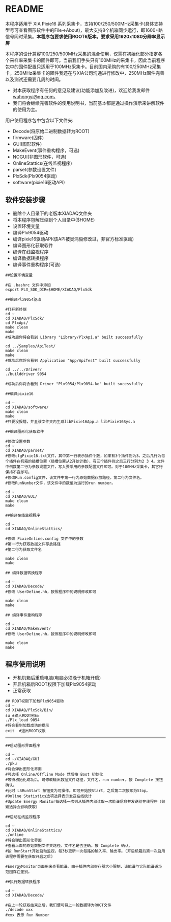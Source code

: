 <!-- README.md --- 
;; 
;; Description: 
;; Author: Hongyi Wu(吴鸿毅)
;; Email: wuhongyi@qq.com 
;; Created: 日 3月 25 20:23:51 2018 (+0800)
;; Last-Updated: 日 3月 25 22:10:04 2018 (+0800)
;;           By: Hongyi Wu(吴鸿毅)
;;     Update #: 1
;; URL: http://wuhongyi.cn -->

# README

本程序适用于 XIA Pixie16 系列采集卡，支持100/250/500MHz采集卡(具体支持型号可查看图形软件中的File->About)，最大支持8个机箱同步运行，即1600+路信号同时采集。**本程序包要求使用ROOT6版本。要求采用1920x1080分辨率显示屏**

本程序的设计兼容100/250/500MHz采集的混合使用，仅需在初始化部分指定各个采样率采集卡的固件即可。当前我们手头只有100MHz的采集卡，因此当前程序包中的固件配置只适用于100MHz采集卡。目前国内采购的有100/250MHz采集卡，250MHz采集卡的固件我还在与XIA公司沟通进行修改中，250MHz固件完善以及测试还需要几周的时间。


- 对本获取程序有任何的意见及建议(功能添加及改进)，欢迎给我发邮件 wuhongyi@qq.com。
- 我们将会继续完善软件的使用说明书，当前基本都是通过操作演示来讲解软件的使用为主。


用户使用程序包中包含以下文件夹:

- Decode(将原始二进制数据转为ROOT)
- firmware(固件)
- GUI(图形软件)
- MakeEvent(事件重构程序，可选)
- NOGUI(非图形软件，可选)
- OnlineStattics(在线监视程序)
- parset(参数设置文件)
- PlxSdk(Plx9054驱动)
- software(pixie16驱动API)



## 软件安装步骤

- 删除个人目录下的老版本XIADAQ文件夹
- 将本程序包解压缩到个人目录中($HOME)
- 设置环境变量
- 编译Plx9054驱动
- 编译pixie16驱动API(该API被吴鸿毅修改过，非官方标准驱动)
- 编译图形化获取软件
- 编译在线监视程序
- 编译数据转换程序
- 编译事件重构程序(可选)


```shell
##设置环境变量

#在 .bashrc 文件中添加
export PLX_SDK_DIR=$HOME/XIADAQ/PlxSdk
```

```shell
##编译Plx9054驱动

#打开新终端
cd ~
cd XIADAQ/PlxSdk/
cd PlxApi/
make clean
make 
#成功后你将会看到 Library "Library/PlxApi.a" built successfully

cd ../Samples/ApiTest/
make clean
make
#成功后你将会看到 Application "App/ApiTest" built successfully

cd ../../Driver/
./builddriver 9054

#成功后你将会看到 Driver "Plx9054/Plx9054.ko" built sucessfully
```


```shell
##编译pixie16

cd ~
cd XIADAQ/software/
make clean
make 
#只要没报错，并且该文件夹内生成libPixie16App.a libPixie16Sys.a
```


```shell
##编译图形化获取软件

#修改设置参数
cd ~
cd XIADAQ/parset/
#修改cfgPixie16.txt文件，其中第一行表示插件个数，如果有3个插件则为3。之后几行为每个插件在机箱的插槽位置（插槽位置从2开始计数），有三个插件则之后三行分别为2 3 4。文件中倒数第二行为参数设置文件，写入要采用的参数配置文件即可。对于100MHz采集卡，其它行保持不变即可。
#修改Run.config文件，该文件中第一行为原始数据存放路径，第二行为文件名。
#修改RunNumber文件，该文件中的数值为运行的run number。

cd ~
cd XIADAQ/GUI/
make clean
make 
```


```shell
##编译在线监视程序

cd ~
cd XIADAQ/OnlineStattics/

#修改 PixieOnline.config 文件中的参数
#第一行为获取数据文件存放路径
#第二行为获取文件名

make clean
make 
```

```shell
## 编译数据转换程序

cd ~
cd XIADAQ/Decode/
#修改 UserDefine.hh，按照程序中的说明修改即可

make clean
make 
```


```shell
## 编译事件重构程序

cd ~
cd XIADAQ/MakeEvent/
#修改 UserDefine.hh，按照程序中的说明修改即可

make clean
make
```

## 程序使用说明

- 开机机箱后重启电脑(电脑必须晚于机箱开启)
- 开启机箱后ROOT权限下加载Plx9054驱动
- 正常获取


```shell
## ROOT权限下加载Plx9054驱动
cd ~
cd XIADAQ/PlxSdk/Bin/
su #输入ROOT密码
./Plx_load 9054
#将会看到加载成功的提示
exit  #退出ROOT权限
```

----

```shell
##启动图形界面程序

cd ~
cd ~/XIADAQ/GUI
./pku
#将会弹出图形化界面
#可选择 Online/Offline Mode 然后按 Boot 初始化
#等待初始化成功后，可修改输出数据文件路径，文件名，run number。按 Complete 按钮确认。
#此时 LSRunStart 按钮变为可操作。即可开始按Start，之后第二次按即为Stop。
#Online Statistics选项选择表示发送在线统计
#Update Energy Monitor每选择一次则从插件内部读取一次能谱信息并发送给在线程序（频繁选择会影响获取）

```

```shell
##启动在线监视程序

cd ~
cd XIADAQ/OnlineStattics/
./online
#将会弹出图形化界面
#查看上面的原始数据文件夹路径、文件名是否正确。按 Complete 确认。
#按 RunStart开始启动监视，每3秒更新一次每路的输入率、输出率。(开启机箱后第一次启用该程序需要在获取开启之后)

#EnergyMonitor页面用来查看能谱。由于插件内部寄存器大小限制，该能谱与实际能谱道址范围存在差别。
```


```shell
##执行数据转换程序

cd ~
cd XIADAQ/Decode/

#在上一轮获取结束之后，我们便可将上一轮数据转为ROOT文件
./decode xxx
#xxx 表示 Run Number
```







<!-- README.md ends here -->
